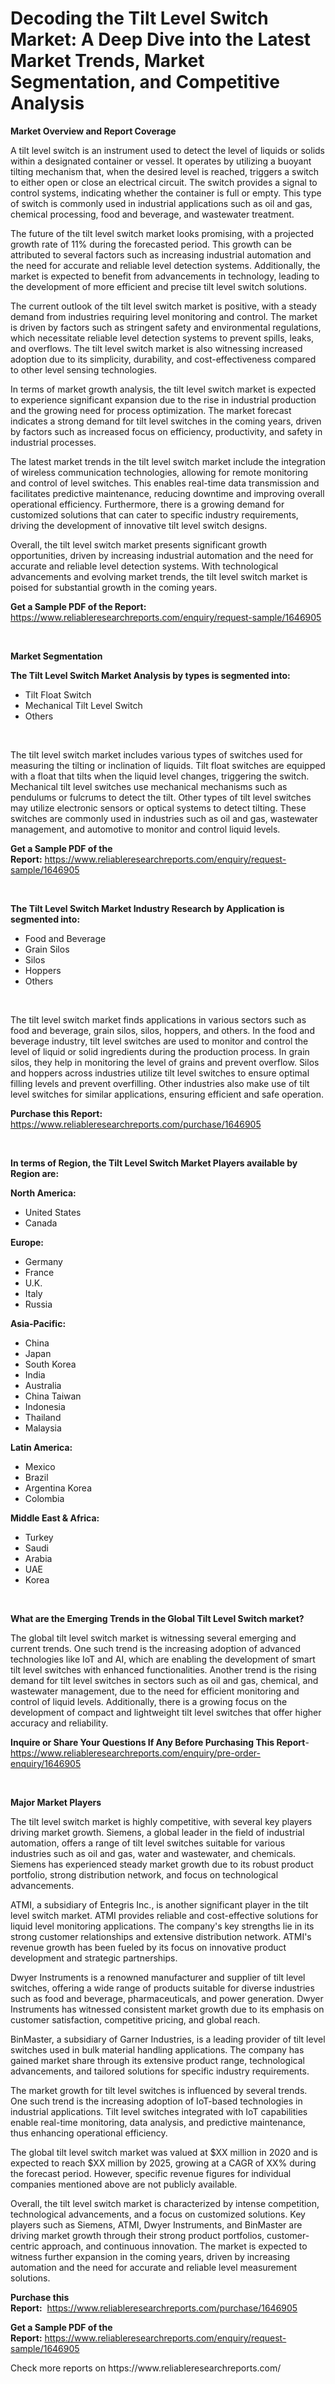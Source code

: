 <p><h1>Decoding the Tilt Level Switch Market: A Deep Dive into the Latest Market Trends, Market Segmentation, and Competitive Analysis</h1></p><p><strong>Market Overview and Report Coverage</strong></p>
<p><p>A tilt level switch is an instrument used to detect the level of liquids or solids within a designated container or vessel. It operates by utilizing a buoyant tilting mechanism that, when the desired level is reached, triggers a switch to either open or close an electrical circuit. The switch provides a signal to control systems, indicating whether the container is full or empty. This type of switch is commonly used in industrial applications such as oil and gas, chemical processing, food and beverage, and wastewater treatment.</p><p>The future of the tilt level switch market looks promising, with a projected growth rate of 11% during the forecasted period. This growth can be attributed to several factors such as increasing industrial automation and the need for accurate and reliable level detection systems. Additionally, the market is expected to benefit from advancements in technology, leading to the development of more efficient and precise tilt level switch solutions.</p><p>The current outlook of the tilt level switch market is positive, with a steady demand from industries requiring level monitoring and control. The market is driven by factors such as stringent safety and environmental regulations, which necessitate reliable level detection systems to prevent spills, leaks, and overflows. The tilt level switch market is also witnessing increased adoption due to its simplicity, durability, and cost-effectiveness compared to other level sensing technologies.</p><p>In terms of market growth analysis, the tilt level switch market is expected to experience significant expansion due to the rise in industrial production and the growing need for process optimization. The market forecast indicates a strong demand for tilt level switches in the coming years, driven by factors such as increased focus on efficiency, productivity, and safety in industrial processes.</p><p>The latest market trends in the tilt level switch market include the integration of wireless communication technologies, allowing for remote monitoring and control of level switches. This enables real-time data transmission and facilitates predictive maintenance, reducing downtime and improving overall operational efficiency. Furthermore, there is a growing demand for customized solutions that can cater to specific industry requirements, driving the development of innovative tilt level switch designs.</p><p>Overall, the tilt level switch market presents significant growth opportunities, driven by increasing industrial automation and the need for accurate and reliable level detection systems. With technological advancements and evolving market trends, the tilt level switch market is poised for substantial growth in the coming years.</p></p>
<p><strong>Get a Sample PDF of the Report:</strong> <a href="https://www.reliableresearchreports.com/enquiry/request-sample/1646905">https://www.reliableresearchreports.com/enquiry/request-sample/1646905</a></p>
<p>&nbsp;</p>
<p><strong>Market Segmentation</strong></p>
<p><strong>The Tilt Level Switch Market Analysis by types is segmented into:</strong></p>
<p><ul><li>Tilt Float Switch</li><li>Mechanical Tilt Level Switch</li><li>Others</li></ul></p>
<p>&nbsp;</p>
<p><p>The tilt level switch market includes various types of switches used for measuring the tilting or inclination of liquids. Tilt float switches are equipped with a float that tilts when the liquid level changes, triggering the switch. Mechanical tilt level switches use mechanical mechanisms such as pendulums or fulcrums to detect the tilt. Other types of tilt level switches may utilize electronic sensors or optical systems to detect tilting. These switches are commonly used in industries such as oil and gas, wastewater management, and automotive to monitor and control liquid levels.</p></p>
<p><strong>Get a Sample PDF of the Report:</strong>&nbsp;<a href="https://www.reliableresearchreports.com/enquiry/request-sample/1646905">https://www.reliableresearchreports.com/enquiry/request-sample/1646905</a></p>
<p>&nbsp;</p>
<p><strong>The Tilt Level Switch Market Industry Research by Application is segmented into:</strong></p>
<p><ul><li>Food and Beverage</li><li>Grain Silos</li><li>Silos</li><li>Hoppers</li><li>Others</li></ul></p>
<p>&nbsp;</p>
<p><p>The tilt level switch market finds applications in various sectors such as food and beverage, grain silos, silos, hoppers, and others. In the food and beverage industry, tilt level switches are used to monitor and control the level of liquid or solid ingredients during the production process. In grain silos, they help in monitoring the level of grains and prevent overflow. Silos and hoppers across industries utilize tilt level switches to ensure optimal filling levels and prevent overfilling. Other industries also make use of tilt level switches for similar applications, ensuring efficient and safe operation.</p></p>
<p><strong>Purchase this Report:</strong>&nbsp; <a href="https://www.reliableresearchreports.com/purchase/1646905">https://www.reliableresearchreports.com/purchase/1646905</a></p>
<p>&nbsp;</p>
<p><strong>In terms of Region, the Tilt Level Switch Market Players available by Region are:</strong></p>
<p>
    <p> <strong> North America: </strong>
        <ul>
            <li>United States</li>
            <li>Canada</li>
        </ul>
        </p> 
    <p> <strong> Europe: </strong>
        <ul>
            <li>Germany</li>
            <li>France</li>
            <li>U.K.</li>
            <li>Italy</li>
            <li>Russia</li>
        </ul>
        </p> 
    <p> <strong> Asia-Pacific: </strong>
        <ul>
            <li>China</li>
            <li>Japan</li>
            <li>South Korea</li>
            <li>India</li>
            <li>Australia</li>
            <li>China Taiwan</li>
            <li>Indonesia</li>
            <li>Thailand</li>
            <li>Malaysia</li>
        </ul>
        </p> 
    <p> <strong> Latin America: </strong>
        <ul>
            <li>Mexico</li>
            <li>Brazil</li>
            <li>Argentina Korea</li>
            <li>Colombia</li>
        </ul>
        </p> 
    <p> <strong> Middle East & Africa: </strong>
        <ul>
            <li>Turkey</li>
            <li>Saudi</li>
            <li>Arabia</li>
            <li>UAE</li>
            <li>Korea</li>
        </ul>
    </p>
    </p>
<p>&nbsp;</p>
<p><strong>What are the Emerging Trends in the Global Tilt Level Switch market?</strong></p>
<p><p>The global tilt level switch market is witnessing several emerging and current trends. One such trend is the increasing adoption of advanced technologies like IoT and AI, which are enabling the development of smart tilt level switches with enhanced functionalities. Another trend is the rising demand for tilt level switches in sectors such as oil and gas, chemical, and wastewater management, due to the need for efficient monitoring and control of liquid levels. Additionally, there is a growing focus on the development of compact and lightweight tilt level switches that offer higher accuracy and reliability.</p></p>
<p><strong>Inquire or Share Your Questions If Any Before Purchasing This Report</strong>- <a href="https://www.reliableresearchreports.com/enquiry/pre-order-enquiry/1646905">https://www.reliableresearchreports.com/enquiry/pre-order-enquiry/1646905</a></p>
<p>&nbsp;</p>
<p><strong>Major Market Players</strong></p>
<p><p>The tilt level switch market is highly competitive, with several key players driving market growth. Siemens, a global leader in the field of industrial automation, offers a range of tilt level switches suitable for various industries such as oil and gas, water and wastewater, and chemicals. Siemens has experienced steady market growth due to its robust product portfolio, strong distribution network, and focus on technological advancements.</p><p>ATMI, a subsidiary of Entegris Inc., is another significant player in the tilt level switch market. ATMI provides reliable and cost-effective solutions for liquid level monitoring applications. The company's key strengths lie in its strong customer relationships and extensive distribution network. ATMI's revenue growth has been fueled by its focus on innovative product development and strategic partnerships.</p><p>Dwyer Instruments is a renowned manufacturer and supplier of tilt level switches, offering a wide range of products suitable for diverse industries such as food and beverage, pharmaceuticals, and power generation. Dwyer Instruments has witnessed consistent market growth due to its emphasis on customer satisfaction, competitive pricing, and global reach.</p><p>BinMaster, a subsidiary of Garner Industries, is a leading provider of tilt level switches used in bulk material handling applications. The company has gained market share through its extensive product range, technological advancements, and tailored solutions for specific industry requirements.</p><p>The market growth for tilt level switches is influenced by several trends. One such trend is the increasing adoption of IoT-based technologies in industrial applications. Tilt level switches integrated with IoT capabilities enable real-time monitoring, data analysis, and predictive maintenance, thus enhancing operational efficiency.</p><p>The global tilt level switch market was valued at $XX million in 2020 and is expected to reach $XX million by 2025, growing at a CAGR of XX% during the forecast period. However, specific revenue figures for individual companies mentioned above are not publicly available.</p><p>Overall, the tilt level switch market is characterized by intense competition, technological advancements, and a focus on customized solutions. Key players such as Siemens, ATMI, Dwyer Instruments, and BinMaster are driving market growth through their strong product portfolios, customer-centric approach, and continuous innovation. The market is expected to witness further expansion in the coming years, driven by increasing automation and the need for accurate and reliable level measurement solutions.</p></p>
<p><strong>Purchase this Report:</strong>&nbsp;&nbsp;<a href="https://www.reliableresearchreports.com/purchase/1646905">https://www.reliableresearchreports.com/purchase/1646905</a></p>
<p></p>
<p><strong>Get a Sample PDF of the Report:</strong>&nbsp;<a href="https://www.reliableresearchreports.com/enquiry/request-sample/1646905">https://www.reliableresearchreports.com/enquiry/request-sample/1646905</a></p>
<p>Check more reports on https://www.reliableresearchreports.com/</p>